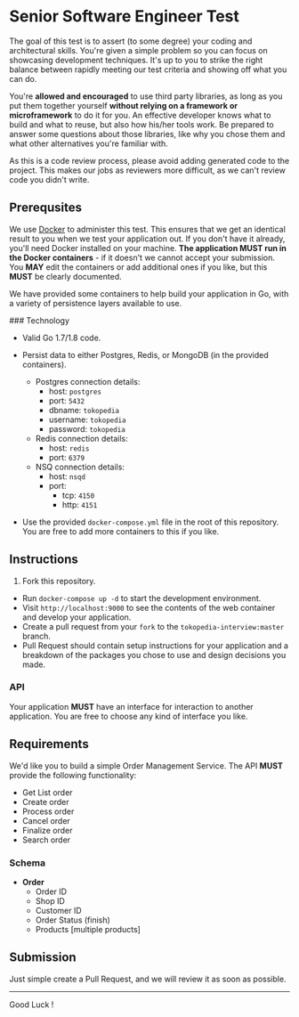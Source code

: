 # Senior Software Engineer Test

The goal of this test is to assert (to some degree) your coding and architectural skills. You're given a simple problem so you can focus on showcasing development techniques. It's up to you to strike the right balance between rapidly meeting our test criteria and showing off what you can do.

You're **allowed and encouraged** to use third party libraries, as long as you put them together yourself **without relying on a framework or microframework** to do it for you. An effective developer knows what to build and what to reuse, but also how his/her tools work. Be prepared to answer some questions about those libraries, like why you chose them and what other alternatives you're familiar with.

As this is a code review process, please avoid adding generated code to the project. This makes our jobs as reviewers more difficult, as we can't review code you didn't write.

## Prerequsites

We use [Docker](https://www.docker.com/products/docker) to administer this test. This ensures that we get an identical result to you when we test your application out. If you don't have it already, you'll need Docker installed on your machine. **The application MUST run in the Docker containers** - if it doesn't we cannot accept your submission. You **MAY** edit the containers or add additional ones if you like, but this **MUST** be clearly documented.

We have provided some containers to help build your application in Go, with a variety of persistence layers available to use.

### Technology

- Valid Go 1.7/1.8 code.
- Persist data to either Postgres, Redis, or MongoDB (in the provided containers).
    - Postgres connection details:
        - host: `postgres`
        - port: `5432`
        - dbname: `tokopedia`
        - username: `tokopedia`
        - password: `tokopedia`
    - Redis connection details:
        - host: `redis`
        - port: `6379`
    - NSQ connection details:
        - host: `nsqd`
        - port:
            - tcp: `4150`
            - http: `4151`
            
- Use the provided `docker-compose.yml` file in the root of this repository. You are free to add more containers to this if you like.

## Instructions

1. Fork this repository.
- Run `docker-compose up -d` to start the development environment.
- Visit `http://localhost:9000` to see the contents of the web container and develop your application.
- Create a pull request from your `fork` to the `tokopedia-interview:master` branch. 
- Pull Request should contain setup instructions for your application and a breakdown of the packages you chose to use and design decisions you made.

### API

Your application **MUST** have an interface for interaction to another application. You are free to choose any kind of interface you like.

## Requirements

We'd like you to build a simple Order Management Service. The API **MUST** provide the following functionality:

- Get List order
- Create order
- Process order
- Cancel order
- Finalize order
- Search order

### Schema

- **Order**
    - Order ID
    - Shop ID
    - Customer ID
    - Order Status (finish)
    - Products [multiple products]

## Submission
Just simple create a Pull Request, and we will review it as soon as possible.

---
Good Luck !
